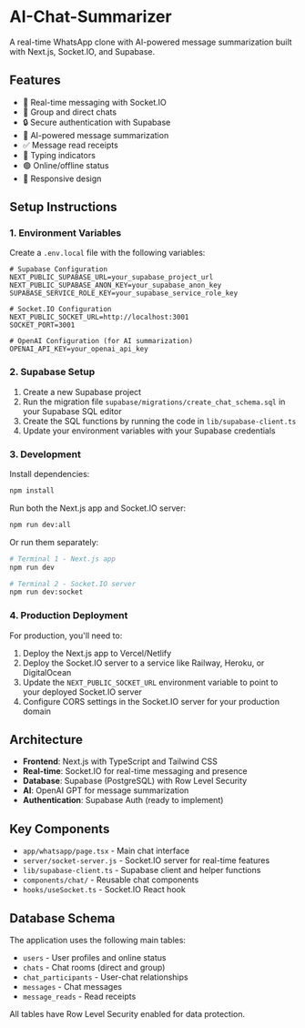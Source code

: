 # AI-Chat-Summarizer

A real-time WhatsApp clone with AI-powered message summarization built with Next.js, Socket.IO, and Supabase.

## Features

- 💬 Real-time messaging with Socket.IO
- 👥 Group and direct chats
- 🔒 Secure authentication with Supabase
- 🤖 AI-powered message summarization
- ✅ Message read receipts
- 👀 Typing indicators
- 🟢 Online/offline status
- 📱 Responsive design

## Setup Instructions

### 1. Environment Variables

Create a `.env.local` file with the following variables:

```env
# Supabase Configuration
NEXT_PUBLIC_SUPABASE_URL=your_supabase_project_url
NEXT_PUBLIC_SUPABASE_ANON_KEY=your_supabase_anon_key
SUPABASE_SERVICE_ROLE_KEY=your_supabase_service_role_key

# Socket.IO Configuration
NEXT_PUBLIC_SOCKET_URL=http://localhost:3001
SOCKET_PORT=3001

# OpenAI Configuration (for AI summarization)
OPENAI_API_KEY=your_openai_api_key
```

### 2. Supabase Setup

1. Create a new Supabase project
2. Run the migration file `supabase/migrations/create_chat_schema.sql` in your Supabase SQL editor
3. Create the SQL functions by running the code in `lib/supabase-client.ts`
4. Update your environment variables with your Supabase credentials

### 3. Development

Install dependencies:
```bash
npm install
```

Run both the Next.js app and Socket.IO server:
```bash
npm run dev:all
```

Or run them separately:
```bash
# Terminal 1 - Next.js app
npm run dev

# Terminal 2 - Socket.IO server
npm run dev:socket
```

### 4. Production Deployment

For production, you'll need to:

1. Deploy the Next.js app to Vercel/Netlify
2. Deploy the Socket.IO server to a service like Railway, Heroku, or DigitalOcean
3. Update the `NEXT_PUBLIC_SOCKET_URL` environment variable to point to your deployed Socket.IO server
4. Configure CORS settings in the Socket.IO server for your production domain

## Architecture

- **Frontend**: Next.js with TypeScript and Tailwind CSS
- **Real-time**: Socket.IO for real-time messaging and presence
- **Database**: Supabase (PostgreSQL) with Row Level Security
- **AI**: OpenAI GPT for message summarization
- **Authentication**: Supabase Auth (ready to implement)

## Key Components

- `app/whatsapp/page.tsx` - Main chat interface
- `server/socket-server.js` - Socket.IO server for real-time features
- `lib/supabase-client.ts` - Supabase client and helper functions
- `components/chat/` - Reusable chat components
- `hooks/useSocket.ts` - Socket.IO React hook

## Database Schema

The application uses the following main tables:

- `users` - User profiles and online status
- `chats` - Chat rooms (direct and group)
- `chat_participants` - User-chat relationships
- `messages` - Chat messages
- `message_reads` - Read receipts

All tables have Row Level Security enabled for data protection.